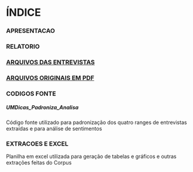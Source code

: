 # ÍNDICE

### APRESENTACAO
### RELATORIO
### [ARQUIVOS DAS ENTREVISTAS]([url](https://github.com/alexandrafernandesHD/avd-MHD/tree/main/Arquivo_UMSombra/UMDicas/ARQUIVOS%20DAS%20ENTREVISTAS))
### [ARQUIVOS ORIGINAIS EM PDF]([url](https://github.com/alexandrafernandesHD/avd-MHD/tree/main/Arquivo_UMSombra/UMDicas/ARQUIVOS%20ORIGINAIS%20EM%20PDF))
### CODIGOS FONTE
##### UMDicas_Padroniza_Analisa
Código fonte utilizado para padronização dos quatro ranges de entrevistas extraídas e para análise de sentimentos
### EXTRACOES E EXCEL
Planilha em excel utilizada para geração de tabelas e gráficos e outras extrações feitas do Corpus
